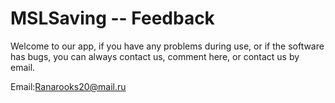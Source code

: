 # MSLSaving -- Feedback


Welcome to our app, if you have any problems during use, or if the software has bugs, you can always contact us, comment here, or contact us by email.


Email:Ranarooks20@mail.ru
